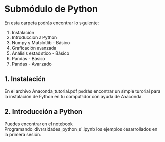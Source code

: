 # Submódulo de Python

En esta carpeta podrás encontrar lo siguiente: <br>
1. Instalación 
2. Introducción a Python 
3. Numpy y Matplotlib - Básico
4. Graficación avanzada
5. Análisis estadístico - Básico
6. Pandas - Básico
7. Pandas - Avanzado

## 1. Instalación

En el archivo Anaconda_tutorial.pdf podrás encontrar un simple turorial para la instalación de Python en tu computador con ayuda de Anaconda.

## 2. Introducción a Python 
Puedes encontrar en el notebook Programando_diversidades_python_s1.ipynb los ejemplos desarrollados en la primera sesión.


